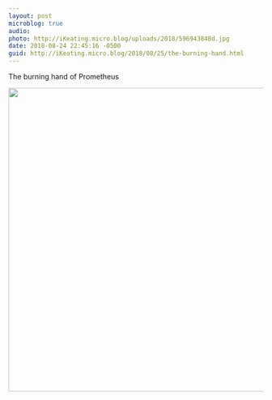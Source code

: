 ```yaml
---
layout: post
microblog: true
audio: 
photo: http://iKeating.micro.blog/uploads/2018/596943848d.jpg
date: 2018-08-24 22:45:16 -0500
guid: http://iKeating.micro.blog/2018/08/25/the-burning-hand.html
---
```

The burning hand of Prometheus 

<img src="http://iKeating.micro.blog/uploads/2018/596943848d.jpg" width="600" height="600" />
